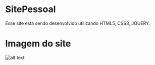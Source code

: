 # SitePessoal

Esse site está sendo desenvolvido utilizando HTML5, CSS3, JQUERY.

# Imagem do site

![alt text](https://uploaddeimagens.com.br/images/003/023/694/original/site.png?1610012988)
